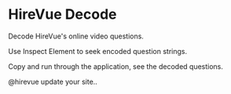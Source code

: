 # HireVue Decode
Decode HireVue's online video questions.

Use Inspect Element to seek encoded question strings.

Copy and run through the application, see the decoded questions.


@hirevue update your site..


